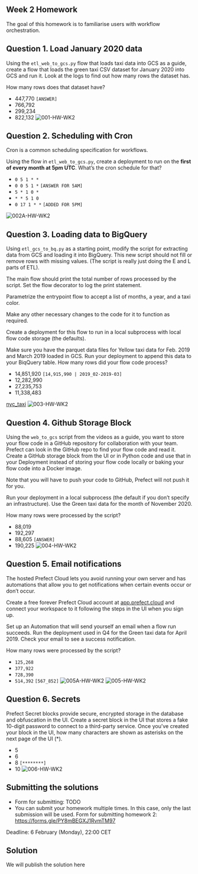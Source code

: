 ## Week 2 Homework

The goal of this homework is to familiarise users with workflow orchestration. 


## Question 1. Load January 2020 data

Using the `etl_web_to_gcs.py` flow that loads taxi data into GCS as a guide, create a flow that loads the green taxi CSV dataset for January 2020 into GCS and run it. Look at the logs to find out how many rows the dataset has.

How many rows does that dataset have?

* 447,770 `[ANSWER]`
* 766,792
* 299,234
* 822,132
![001-HW-WK2](image/001-HW-WK2.png)

## Question 2. Scheduling with Cron

Cron is a common scheduling specification for workflows. 

Using the flow in `etl_web_to_gcs.py`, create a deployment to run on the __first of every month at 5pm UTC__. What’s the cron schedule for that?

- `0 5 1 * *`
- `0 0 5 1 *`  `[ANSWER FOR 5AM]`
- `5 * 1 0 *`
- `* * 5 1 0`
- `0 17 1 * *`  `[ADDED FOR 5PM]`

![002A-HW-WK2](image/002A-HW-WK2.png)

## Question 3. Loading data to BigQuery 

Using `etl_gcs_to_bq.py` as a starting point, modify the script for extracting data from GCS and loading it into BigQuery. This new script should not fill or remove rows with missing values. (The script is really just doing the E and L parts of ETL).

The main flow should print the total number of rows processed by the script. Set the flow decorator to log the print statement.

Parametrize the entrypoint flow to accept a list of months, a year, and a taxi color. 

Make any other necessary changes to the code for it to function as required.

Create a deployment for this flow to run in a local subprocess with local flow code storage (the defaults).

Make sure you have the parquet data files for Yellow taxi data for Feb. 2019 and March 2019 loaded in GCS. Run your deployment to append this data to your BiqQuery table. How many rows did your flow code process?

- 14,851,920 `[14,915,990 | 2019_02-2019-03]`
- 12,282,990
- 27,235,753
- 11,338,483

[nyc_taxi](https://www.nyc.gov/site/tlc/about/tlc-trip-record-data.page)
![003-HW-WK2](image/003-HW-WK2.png)


## Question 4. Github Storage Block

Using the `web_to_gcs` script from the videos as a guide, you want to store your flow code in a GitHub repository for collaboration with your team. Prefect can look in the GitHub repo to find your flow code and read it. Create a GitHub storage block from the UI or in Python code and use that in your Deployment instead of storing your flow code locally or baking your flow code into a Docker image. 

Note that you will have to push your code to GitHub, Prefect will not push it for you.

Run your deployment in a local subprocess (the default if you don’t specify an infrastructure). Use the Green taxi data for the month of November 2020.

How many rows were processed by the script?

- 88,019
- 192,297
- 88,605 `[ANSWER]`
- 190,225
![004-HW-WK2](image/004-HW-WK2.png)


## Question 5. Email notifications

The hosted Prefect Cloud lets you avoid running your own server and has automations that allow you to get notifications when certain events occur or don’t occur. 

Create a free forever Prefect Cloud account at [app.prefect.cloud](https://app.prefect.cloud/) and connect your workspace to it following the steps in the UI when you sign up. 

Set up an Automation that will send yourself an email when a flow run succeeds. Run the deployment used in Q4 for the Green taxi data for April 2019. Check your email to see a success notification.

How many rows were processed by the script?

- `125,268`
- `377,922`
- `728,390`
- `514,392` `[567_852]`
![005A-HW-WK2](image/005A-HW-WK2.png)
![005-HW-WK2](image/005-HW-WK2.png)

## Question 6. Secrets

Prefect Secret blocks provide secure, encrypted storage in the database and obfuscation in the UI. Create a secret block in the UI that stores a fake 10-digit password to connect to a third-party service. Once you’ve created your block in the UI, how many characters are shown as asterisks on the next page of the UI (*).

- 5
- 6
- 8 `[********]`
- 10
![006-HW-WK2](image/006-HW-WK2.png)

## Submitting the solutions

* Form for submitting: TODO
* You can submit your homework multiple times. In this case, only the last submission will be used. Form for submitting homework 2: https://forms.gle/PY8mBEGXJ1RvmTM97

Deadline: 6 February (Monday), 22:00 CET


## Solution

We will publish the solution here